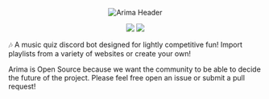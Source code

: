 <div align="center">

![Arima Header](https://i.imgur.com/oVWMSKd.jpg)

[![](https://img.shields.io/badge/Support-Server-success?style=for-the-badge&logo=discord)](https://discord.gg/qMsVeFpxWX)
[![](https://img.shields.io/badge/Invite-Arima-success?style=for-the-badge&logo=discord)](https://discord.com/api/oauth2/authorize?client_id=809547125397782528&permissions=3492928&scope=bot)

</div align="center">

🎶 A music quiz discord bot designed for lightly competitive fun! Import
playlists from a variety of websites or create your own!

Arima is Open Source because we want the community to be able to decide the
future of the project. Please feel free open an issue or submit a pull request!
